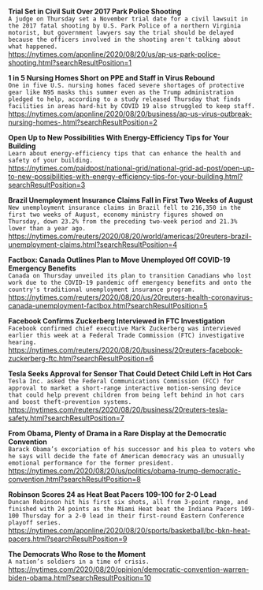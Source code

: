 **Trial Set in Civil Suit Over 2017 Park Police Shooting**\
`A judge on Thursday set a November trial date for a civil lawsuit in the 2017 fatal shooting by U.S. Park Police of a northern Virginia motorist, but government lawyers say the trial should be delayed because the officers involved in the shooting aren't talking about what happened.`\
https://nytimes.com/aponline/2020/08/20/us/ap-us-park-police-shooting.html?searchResultPosition=1

**1 in 5 Nursing Homes Short on PPE and Staff in Virus Rebound**\
`One in five U.S. nursing homes faced severe shortages of protective gear like N95 masks this summer even as the Trump administration pledged to help, according to a study released Thursday that finds facilities in areas hard-hit by COVID 19 also struggled to keep staff.`\
https://nytimes.com/aponline/2020/08/20/business/ap-us-virus-outbreak-nursing-homes-.html?searchResultPosition=2

**Open Up to New Possibilities With Energy-Efficiency Tips for Your Building**\
`Learn about energy-efficiency tips that can enhance the health and safety of your building.`\
https://nytimes.com/paidpost/national-grid/national-grid-ad-post/open-up-to-new-possibilities-with-energy-efficiency-tips-for-your-building.html?searchResultPosition=3

**Brazil Unemployment Insurance Claims Fall in First Two Weeks of August**\
`New unemployment insurance claims in Brazil fell to 216,350 in the first two weeks of August, economy ministry figures showed on Thursday, down 23.2% from the preceding two-week period and 21.3% lower than a year ago.`\
https://nytimes.com/reuters/2020/08/20/world/americas/20reuters-brazil-unemployment-claims.html?searchResultPosition=4

**Factbox: Canada Outlines Plan to Move Unemployed Off COVID-19 Emergency Benefits**\
`Canada on Thursday unveiled its plan to transition Canadians who lost work due to the COVID-19 pandemic off emergency benefits and onto the country's traditional unemployment insurance program.`\
https://nytimes.com/reuters/2020/08/20/us/20reuters-health-coronavirus-canada-unemployment-factbox.html?searchResultPosition=5

**Facebook Confirms Zuckerberg Interviewed in FTC Investigation**\
`Facebook confirmed chief executive Mark Zuckerberg was interviewed earlier this week at a Federal Trade Commission (FTC) investigative hearing.`\
https://nytimes.com/reuters/2020/08/20/business/20reuters-facebook-zuckerberg-ftc.html?searchResultPosition=6

**Tesla Seeks Approval for Sensor That Could Detect Child Left in Hot Cars**\
`Tesla Inc. asked the Federal Communications Commission (FCC) for approval to market a short-range interactive motion-sensing device that could help prevent children from being left behind in hot cars and boost theft-prevention systems.`\
https://nytimes.com/reuters/2020/08/20/business/20reuters-tesla-safety.html?searchResultPosition=7

**From Obama, Plenty of Drama in a Rare Display at the Democratic Convention**\
`Barack Obama’s excoriation of his successor and his plea to voters who he says will decide the fate of American democracy was an unusually emotional performance for the former president.`\
https://nytimes.com/2020/08/20/us/politics/obama-trump-democratic-convention.html?searchResultPosition=8

**Robinson Scores 24 as Heat Beat Pacers 109-100 for 2-0 Lead**\
`Duncan Robinson hit his first six shots, all from 3-point range, and finished with 24 points as the Miami Heat beat the Indiana Pacers 109-100 Thursday for a 2-0 lead in their first-round Eastern Conference playoff series.`\
https://nytimes.com/aponline/2020/08/20/sports/basketball/bc-bkn-heat-pacers.html?searchResultPosition=9

**The Democrats Who Rose to the Moment**\
`A nation’s soldiers in a time of crisis.`\
https://nytimes.com/2020/08/20/opinion/democratic-convention-warren-biden-obama.html?searchResultPosition=10

